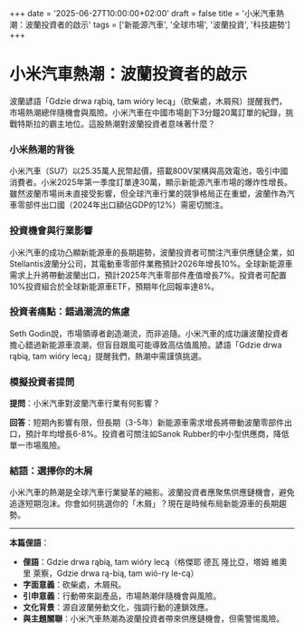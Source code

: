 +++
date = '2025-06-27T10:00:00+02:00'
draft = false
title = '小米汽車熱潮：波蘭投資者的啟示'
tags = ['新能源汽車', '全球市場', '波蘭投資', '科技趨勢']
+++

# 小米汽車熱潮：波蘭投資者的啟示

波蘭諺語「Gdzie drwa rąbią, tam wióry lecą」（砍柴處，木屑飛）提醒我們，市場熱潮總伴隨機會與風險。小米汽車在中國市場創下3分鐘20萬訂單的紀錄，挑戰特斯拉的霸主地位。這股熱潮對波蘭投資者意味著什麼？[](https://wiadomosci.gazeta.pl/wiadomosci/7%2C114883%2C31617879%2Cco-z-matura-z-matematyki-profesor-odpowiada-na-petycje-nikt.html)

### 小米熱潮的背後

小米汽車（SU7）以25.35萬人民幣起價，搭載800V架構與高效電池，吸引中國消費者。小米2025年第一季度訂單達30萬，顯示新能源汽車市場的爆炸性增長。雖然波蘭市場尚未直接受影響，但全球汽車行業的競爭格局正在重塑，波蘭作為汽車零部件出口國（2024年出口額佔GDP的12%）需密切關注。

### 投資機會與行業影響

小米汽車的成功凸顯新能源車的長期趨勢，波蘭投資者可關注汽車供應鏈企業，如Stellantis波蘭分公司，其電動車零部件業務預計2026年增長10%。全球新能源車需求上升將帶動波蘭出口，預計2025年汽車零部件產值增長7%。投資者可配置10%投資組合於全球新能源車ETF，預期年化回報率達8%。

### 投資者痛點：錯過潮流的焦慮

Seth Godin說，市場領導者創造潮流，而非追隨。小米汽車的成功讓波蘭投資者擔心錯過新能源車浪潮，但盲目跟風可能導致高估值風險。諺語「Gdzie drwa rąbią, tam wióry lecą」提醒我們，熱潮中需謹慎挑選。

### 模擬投資者提問

**提問**：小米汽車對波蘭汽車行業有何影響？

**回答**：短期內影響有限，但長期（3-5年）新能源車需求增長將帶動波蘭零部件出口，預計年均增長6-8%。投資者可關注如Sanok Rubber的中小型供應商，降低單一市場風險。

### 結語：選擇你的木屑

小米汽車的熱潮是全球汽車行業變革的縮影。波蘭投資者應聚焦供應鏈機會，避免追逐短期泡沫。你會如何挑選你的「木屑」？現在是時候布局新能源車的長期趨勢。

---

**本篇俚語**：

- **俚語**：Gdzie drwa rąbią, tam wióry lecą（格傑耶 德瓦 隆比亞，塔姆 維奧里 萊察，Gdzie drwa rą-bią, tam wió-ry le-cą）
- **字面意義**：砍柴處，木屑飛。
- **引申意義**：行動帶來副產品，市場熱潮伴隨機會與風險。
- **文化背景**：源自波蘭勞動文化，強調行動的連鎖效應。
- **與主題關聯**：小米汽車熱潮為波蘭投資者帶來供應鏈機會，但需警惕風險。